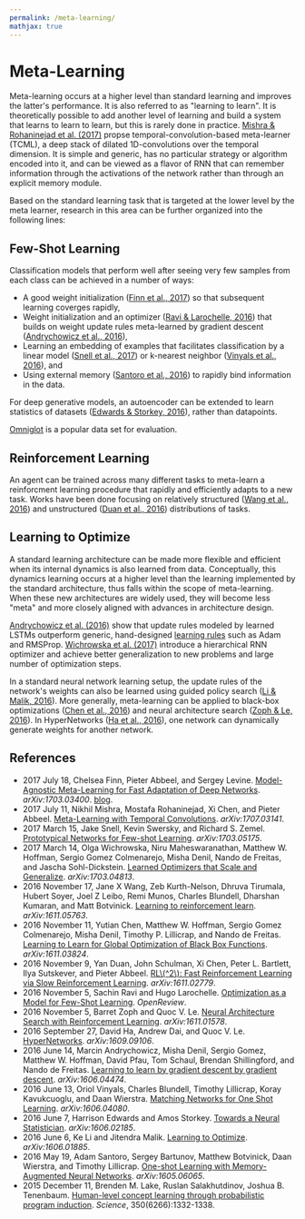 ```yaml
---
permalink: /meta-learning/
mathjax: true
---
```

# Meta-Learning

Meta-learning occurs at a higher level than standard learning and improves the latter's performance. It is also referred to as "learning to learn". It is theoretically possible to add another level of learning and build a system that learns to learn to learn, but this is rarely done in practice. [Mishra & Rohaninejad et al. (2017)](https://arxiv.org/abs/1707.03141) propse temporal-convolution-based meta-learner (TCML), a deep stack of dilated 1D-convolutions over the temporal dimension. It is simple and generic, has no particular strategy or algorithm encoded into it, and can be viewed as a flavor of RNN that can remember information through the activations of the network rather than through an explicit memory module.

Based on the standard learning task that is targeted at the lower level by the meta learner, research in this area can be further organized into the following lines:

## Few-Shot Learning

Classification models that perform well after seeing very few samples from each class can be achieved in a number of ways:

* A good weight initialization ([Finn et al., 2017](https://arxiv.org/abs/1703.03400)) so that subsequent learning coverges rapidly,
* Weight initialization and an optimizer ([Ravi & Larochelle, 2016](https://openreview.net/forum?id=rJY0-Kcll)) that builds on weight update rules meta-learned by gradient descent ([Andrychowicz et al., 2016](https://arxiv.org/abs/1606.04474)),
* Learning an embedding of examples that facilitates classification by a linear model ([Snell et al., 2017](https://arxiv.org/abs/1703.05175)) or k-nearest neighbor ([Vinyals et al., 2016](https://arxiv.org/abs/1606.04080)), and
* Using external memory ([Santoro et al., 2016](https://arxiv.org/abs/1605.06065)) to rapidly bind information in the data.

For deep generative models, an autoencoder can be extended to learn statistics of datasets ([Edwards & Storkey, 2016](https://arxiv.org/abs/1606.02185)), rather than datapoints.

[Omniglot](https://github.com/brendenlake/omniglot) is a popular data set for evaluation.

## Reinforcement Learning

An agent can be trained across many different tasks to meta-learn a reinforcment learning procedure that rapidly and efficiently adapts to a new task. Works have been done focusing on relatively structured ([Wang et al., 2016](https://arxiv.org/abs/1611.05763)) and unstructured ([Duan et al., 2016](https://arxiv.org/abs/1611.02779)) distributions of tasks.

## Learning to Optimize 

A standard learning architecture can be made more flexible and efficient when its internal dynamics is also learned from data. Conceptually, this dynamics learning occurs at a higher level than the learning implemented by the standard architecture, thus falls within the scope of meta-learning. When these new architectures are widely used, they will become less "meta" and more closely aligned with advances in architecture design.

[Andrychowicz et al. (2016)](https://arxiv.org/abs/1606.04474) show that update rules modeled by learned LSTMs outperform generic, hand-designed [learning rules](http://realai.org/learning-rules/) such as Adam and RMSProp. [Wichrowska et al. (2017)](https://arxiv.org/abs/1703.04813) introduce a hierarchical RNN optimizer and achieve better generalization to new problems and large number of optimization steps.

In a standard neural network learning setup, the update rules of the network's weights can also be learned using guided policy search ([Li & Malik, 2016](https://arxiv.org/abs/1606.01885)). More generally, meta-learning can be applied to black-box optimizations ([Chen et al., 2016](https://arxiv.org/abs/1611.03824)) and neural architecture search ([Zoph & Le, 2016](https://arxiv.org/abs/1611.01578)). In HyperNetworks ([Ha et al., 2016](https://arxiv.org/abs/1609.09106)), one network can dynamically generate weights for another network.

## References

* 2017 July 18, Chelsea Finn, Pieter Abbeel, and Sergey Levine. [Model-Agnostic Meta-Learning for Fast Adaptation of Deep Networks](https://arxiv.org/abs/1703.03400). *arXiv:1703.03400*. [blog](http://bair.berkeley.edu/blog/2017/07/18/learning-to-learn/).
* 2017 July 11, Nikhil Mishra, Mostafa Rohaninejad, Xi Chen, and Pieter Abbeel. [Meta-Learning with Temporal Convolutions](https://arxiv.org/abs/1707.03141). *arXiv:1707.03141*.
* 2017 March 15, Jake Snell, Kevin Swersky, and Richard S. Zemel. [Prototypical Networks for Few-shot Learning](https://arxiv.org/abs/1703.05175). *arXiv:1703.05175*.
* 2017 March 14, Olga Wichrowska, Niru Maheswaranathan, Matthew W. Hoffman, Sergio Gomez Colmenarejo, Misha Denil, Nando de Freitas, and Jascha Sohl-Dickstein. [Learned Optimizers that Scale and Generalize](https://arxiv.org/abs/1703.04813). *arXiv:1703.04813*.
* 2016 November 17, Jane X Wang, Zeb Kurth-Nelson, Dhruva Tirumala, Hubert Soyer, Joel Z Leibo, Remi Munos, Charles Blundell, Dharshan Kumaran, and Matt Botvinick. [Learning to reinforcement learn](https://arxiv.org/abs/1611.05763). *arXiv:1611.05763*.
* 2016 November 11, Yutian Chen, Matthew W. Hoffman, Sergio Gomez Colmenarejo, Misha Denil, Timothy P. Lillicrap, and Nando de Freitas. [Learning to Learn for Global Optimization of Black Box Functions](https://arxiv.org/abs/1611.03824). *arXiv:1611.03824*.
* 2016 November 9, Yan Duan, John Schulman, Xi Chen, Peter L. Bartlett, Ilya Sutskever, and Pieter Abbeel. [RL\\(^2\\): Fast Reinforcement Learning via Slow Reinforcement Learning](https://arxiv.org/abs/1611.02779). *arXiv:1611.02779*.
* 2016 November 5, Sachin Ravi and Hugo Larochelle. [Optimization as a Model for Few-Shot Learning](https://openreview.net/forum?id=rJY0-Kcll). *OpenReview*.
* 2016 November 5, Barret Zoph and Quoc V. Le. [Neural Architecture Search with Reinforcement Learning](https://arxiv.org/abs/1611.01578). *arXiv:1611.01578*.
* 2016 September 27, David Ha, Andrew Dai, and Quoc V. Le. [HyperNetworks](https://arxiv.org/abs/1609.09106). *arXiv:1609.09106*.
* 2016 June 14, Marcin Andrychowicz, Misha Denil, Sergio Gomez, Matthew W. Hoffman, David Pfau, Tom Schaul, Brendan Shillingford, and Nando de Freitas. [Learning to learn by gradient descent by gradient descent](https://arxiv.org/abs/1606.04474). *arXiv:1606.04474*.
* 2016 June 13, Oriol Vinyals, Charles Blundell, Timothy Lillicrap, Koray Kavukcuoglu, and Daan Wierstra. [Matching Networks for One Shot Learning](https://arxiv.org/abs/1606.04080). *arXiv:1606.04080*.
* 2016 June 7, Harrison Edwards and Amos Storkey. [Towards a Neural Statistician](https://arxiv.org/abs/1606.02185). *arXiv:1606.02185*.
* 2016 June 6, Ke Li and Jitendra Malik. [Learning to Optimize](https://arxiv.org/abs/1606.01885). *arXiv:1606.01885*.
* 2016 May 19, Adam Santoro, Sergey Bartunov, Matthew Botvinick, Daan Wierstra, and Timothy Lillicrap. [One-shot Learning with Memory-Augmented Neural Networks](https://arxiv.org/abs/1605.06065). *arXiv:1605.06065*.
* 2015 December 11, Brenden M. Lake, Ruslan Salakhutdinov, Joshua B. Tenenbaum. [Human-level concept learning through probabilistic program induction](http://science.sciencemag.org/content/350/6266/1332). *Science*, 350(6266):1332-1338.
